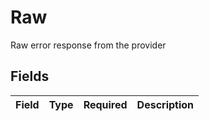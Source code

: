 # Raw

Raw error response from the provider


## Fields

| Field       | Type        | Required    | Description |
| ----------- | ----------- | ----------- | ----------- |